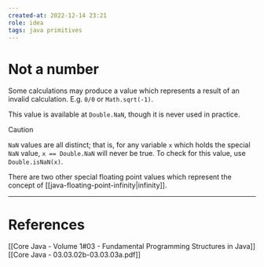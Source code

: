 ```yaml
---
created-at: 2022-12-14 23:21
role: idea
tags: java primitives
---
```


# Not a number
Some calculations may produce a value which represents a result of an invalid calculation. E.g. `0/0` or `Math.sqrt(-1)`.

This value is available at `Double.NaN`, though it is never used in practice.

>[!caution]
>`NaN` values are all distinct; that is, for any variable `x` which holds the special `NaN` value, `x == Double.NaN` will never be true. To check for this value, use `Double.isNaN(x)`.

There are two other special floating point values which represent the concept of [[java-floating-point-infinity|infinity]].

---
# References

[[Core Java - Volume 1#03 - Fundamental Programming Structures in Java]]
[[Core Java - 03.03.02b-03.03.03a.pdf]]